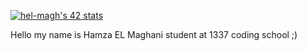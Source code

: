 [![hel-magh's 42 stats](https://badge.mediaplus.ma/greenbinary/hel-magh)](https://github.com/RedEyex09)

Hello my name is Hamza EL Maghani student at 1337 coding school ;)

